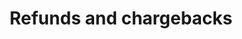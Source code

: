 ---
title: 'Refunds and chargebacks'
breadcrumb_title: "Refunds and chargebacks"
layout: 'block'
meta_title: 'Refunds and chargebacks - MultiSafepay Docs'
meta_description: "Sign up. Build and test your payments integration. Explore our products and services. Use our API reference, SDKs, and wrappers. Get support."
logo: '/svgs/Refunds.svg'
short_description: 'Process refunds and handle chargebacks.'
weight: 70
---